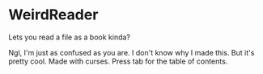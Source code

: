 # WeirdReader
Lets you read a file as a book kinda?

Ngl, I'm just as confused as you are. I don't know why I made this. But it's pretty cool.
Made with curses. Press tab for the table of contents.

